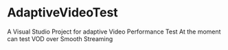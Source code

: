 # AdaptiveVideoTest
A Visual Studio Project for adaptive Video Performance Test
At the moment can test VOD over Smooth Streaming

